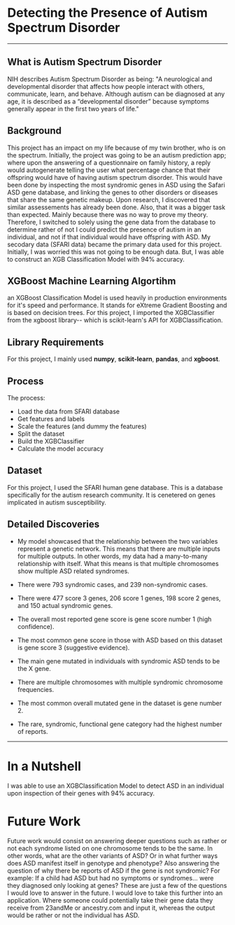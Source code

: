 # Detecting the Presence of Autism Spectrum Disorder

-----------


## What is Autism Spectrum Disorder
NIH describes Autism Spectrum Disorder as being: "A neurological and developmental disorder that affects how people interact with others, communicate, learn, and behave. Although autism can be diagnosed at any age, it is described as a “developmental disorder” because symptoms generally appear in the first two years of life." 


## Background
This project has an impact on my life because of my twin brother, who is on the spectrum. Initially, the project was going to be an autism prediction app; where upon the answering of a questionnaire on family history, a reply would autogenerate telling the user what percentage chance that their offspring would have of having autism spectrum disorder. This would have been done by inspecting the most syndromic genes in ASD using the Safari ASD gene database, and linking the genes to other disorders or diseases that share the same genetic makeup. 
Upon research, I discovered that similar assessements has already been done. Also, that it was a bigger task than expected. Mainly because there was no way to prove my theory. Therefore, I switched to solely using the gene data from the database to determine rather of not I could predict the presence of autism in an individual, and not if that individual would have offspring with ASD. My secodary data (SFARI data) became the primary data used for this project. Initially, I was worried this was not going to be enough data. But, I was able to construct an XGB Classification Model with 94% accuracy.


## XGBoost Machine Learning Algortihm
an XGBoost Classification Model is used heavily in production environments for it's speed and performance. It stands for eXtreme Gradient Boosting and is based on decision trees. For this project, I imported the XGBClassifier from the xgboost library-- which is scikit-learn's API for XGBClassification. 


## Library Requirements
For this project, I mainly used **numpy**, **scikit-learn**, **pandas**, and **xgboost**. 


## Process
The process:
 - Load the data from SFARI database
 - Get features and labels
 - Scale the features (and dummy the features)
 - Split the dataset
 - Build the XGBClassifier
 - Calculate the model accuracy
 
 
## Dataset
For this project, I used the SFARI human gene database. This is a database specifically for the autism research community. It is cenetered on genes implicated in autism susceptibility. 


## Detailed Discoveries  
- My model showcased that the relationship between the two variables represent a genetic network. This means that there are multiple inputs for multiple outputs. In other words, my data had a many-to-many relationship with itself. What this means is that multiple chromosomes show multiple ASD related syndromes. 

- There were 793 syndromic cases, and 239 non-syndromic cases.

- There were 477 score 3 genes, 206 score 1 genes, 198 score 2 genes, and 150 actual syndromic genes.

- The overall most reported gene score is gene score number 1 (high confidence). 

- The most common gene score in those with ASD based on this dataset is gene score 3 (suggestive evidence). 

- The main gene mutated in individuals with syndromic ASD tends to be the X gene. 

- There are multiple chromosomes with multiple syndromic chromosome frequencies.

- The most common overall mutated gene in the dataset is gene number 2.

- The rare, syndromic, functional gene category had the highest number of reports. 


-------------------------------  

# In a Nutshell
I was able to use an XGBClassification Model to detect ASD in an individual upon inspection of their genes with 94% accuracy. 


# Future Work
Future work would consist on answering deeper questions such as rather or not each syndrome listed on one chromosome tends to be the same. In other words, what are the other variants of ASD? Or in what further ways does ASD manifest itself in genotype and phenotype? Also answering the question of why there be reports of ASD if the gene is not syndromic? For example: If a child had ASD but had no symptoms or syndromes... were they diagnosed only looking at genes? These are just a few of the questions I would love to answer in the future.
I would love to take this further into an application. Where someone could potentially take their gene data they receive from 23andMe or ancestry.com and input it, whereas the output would be rather or not the individual has ASD.
